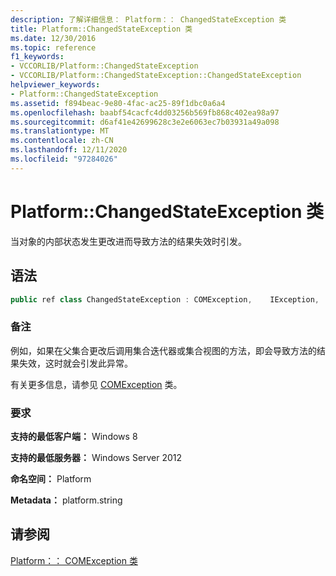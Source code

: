 ```yaml
---
description: 了解详细信息： Platform：： ChangedStateException 类
title: Platform::ChangedStateException 类
ms.date: 12/30/2016
ms.topic: reference
f1_keywords:
- VCCORLIB/Platform::ChangedStateException
- VCCORLIB/Platform::ChangedStateException::ChangedStateException
helpviewer_keywords:
- Platform::ChangedStateException
ms.assetid: f894beac-9e80-4fac-ac25-89f1dbc0a6a4
ms.openlocfilehash: baabf54cacfc4dd03256b569fb868c402ea98a97
ms.sourcegitcommit: d6af41e42699628c3e2e6063ec7b03931a49a098
ms.translationtype: MT
ms.contentlocale: zh-CN
ms.lasthandoff: 12/11/2020
ms.locfileid: "97284026"
---
```

# <a name="platformchangedstateexception-class"></a>Platform::ChangedStateException 类

当对象的内部状态发生更改进而导致方法的结果失效时引发。

## <a name="syntax"></a>语法

```cpp
public ref class ChangedStateException : COMException,    IException,    IPrintable,    IEquatable
```

### <a name="remarks"></a>备注

例如，如果在父集合更改后调用集合迭代器或集合视图的方法，即会导致方法的结果失效，这时就会引发此异常。

有关更多信息，请参见 [COMException](../cppcx/platform-comexception-class.md) 类。

### <a name="requirements"></a>要求

**支持的最低客户端：** Windows 8

**支持的最低服务器：** Windows Server 2012

**命名空间：** Platform

**Metadata：** platform.string

## <a name="see-also"></a>请参阅

[Platform：： COMException 类](../cppcx/platform-comexception-class.md)
